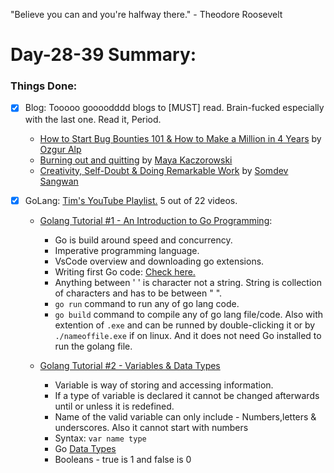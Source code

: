 "Believe you can and you're halfway there." - Theodore Roosevelt

# Day-28-39 Summary:

### Things Done:

- [X] Blog: Tooooo goooodddd blogs to [MUST] read. Brain-fucked especially with the last one. Read it, Period.
  - [How to Start Bug Bounties 101 & How to Make a Million in 4 Years](https://ozguralp.medium.com/how-to-start-bug-bounties-101-how-to-make-a-million-in-4-years-e15ee62d6f4) by [Ozgur Alp](https://twitter.com/ozgur_bbh)
  - [Burning out and quitting](https://mayakaczorowski.com/blogs/burnout) by [Maya Kaczorowski](https://www.twitter.com/MayaKaczorowski)
  - [Creativity, Self-Doubt & Doing Remarkable Work](https://s0md3v.github.io/blog/creativity-and-self-doubt) by [Somdev Sangwan](https://twitter.com/s0md3v)


- [X] GoLang: [Tim's YouTube Playlist.](https://www.youtube.com/watch?v=75lJDVT1h0s&list=PLzMcBGfZo4-mtY_SE3HuzQJzuj4VlUG0q) 5 out of 22 videos.

  - [Golang Tutorial #1 - An Introduction to Go Programming](https://www.youtube.com/watch?v=75lJDVT1h0s&list=PLzMcBGfZo4-mtY_SE3HuzQJzuj4VlUG0q):
    - Go is build around speed and concurrency.
    - Imperative programming language.
    - VsCode overview and downloading go extensions. 
    - Writing first Go code: [Check here.](/Go/Learningbasics.go)
    - Anything between ' ' is character not a string. String is collection of characters and has to be between " ".
    - `go run` command to run any of go lang code.
    - `go build` command to compile any of go lang file/code. Also with extention of `.exe` and can be runned by double-clicking it or by `./nameoffile.exe` if on linux. And it does not need Go installed to run the golang file. 

  - [Golang Tutorial #2 - Variables & Data Types](https://www.youtube.com/watch?v=pM0-CMysa_M&list=PLzMcBGfZo4-mtY_SE3HuzQJzuj4VlUG0q&index=2)
    - Variable is way of storing and accessing information.
    - If a type of variable is declared it cannot be changed afterwards until or unless it is redefined.
    - Name of the valid variable can only include - Numbers,letters & underscores. Also it cannot start with numbers
    - Syntax: `var name type`
    - Go [Data Types](https://www.tutorialspoint.com/go/go_data_types.htm)
    - Booleans - true is 1 and false is 0
